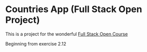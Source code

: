 # Countries App (Full Stack Open Project)

This is a project for the wonderful [Full Stack Open Course](https://fullstackopen.com/en/)

Beginning from exercise 2.12
